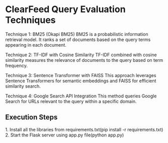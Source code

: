 <h1>ClearFeed Query Evaluation Techniques</h1>

Technique 1: BM25 (Okapi BM25)
BM25 is a probabilistic information retrieval model. It ranks a set of documents based on the query terms appearing in each document.

Technique 2: TF-IDF with Cosine Similarity
TF-IDF combined with cosine similarity measures the relevance of documents to the query based on term frequency.

Technique 3: Sentence Transformer with FAISS
This approach leverages Sentence Transformers for semantic embeddings and FAISS for efficient similarity search.

Technique 4: Google Search API Integration
This method queries Google Search for URLs relevant to the query within a specific domain.


<h2> Execution Steps</h2>
1. Install all the libraries from requirements.txt(pip install -r requirements.txt)
2. Start the Flask server using app.py file(python app.py)

